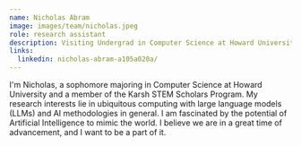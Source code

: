 ```yaml
---
name: Nicholas Abram
image: images/team/nicholas.jpeg
role: research assistant
description: Visiting Undergrad in Computer Science at Howard University
links:
  linkedin: nicholas-abram-a105a020a/
---
```


I'm Nicholas, a sophomore majoring in Computer Science at Howard University and a member of the Karsh STEM Scholars Program.
My research interests lie in ubiquitous computing with large language models (LLMs) and AI methodologies in general. I am 
fascinated by the potential of Artificial Intelligence to mimic the world. I believe we are in a great time of advancement, 
and I want to be a part of it.
